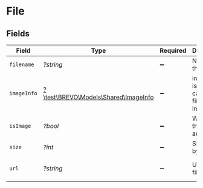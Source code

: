# File


## Fields

| Field                                                                    | Type                                                                     | Required                                                                 | Description                                                              | Example                                                                  |
| ------------------------------------------------------------------------ | ------------------------------------------------------------------------ | ------------------------------------------------------------------------ | ------------------------------------------------------------------------ | ------------------------------------------------------------------------ |
| `filename`                                                               | *?string*                                                                | :heavy_minus_sign:                                                       | Name of the file                                                         | conversations.png                                                        |
| `imageInfo`                                                              | [?\test\BREVO\Models\Shared\ImageInfo](../../Models/Shared/ImageInfo.md) | :heavy_minus_sign:                                                       | image info is passed in case the file is an image                        |                                                                          |
| `isImage`                                                                | *?bool*                                                                  | :heavy_minus_sign:                                                       | Whether the file is an image                                             | true                                                                     |
| `size`                                                                   | *?int*                                                                   | :heavy_minus_sign:                                                       | Size in bytes                                                            | 15538                                                                    |
| `url`                                                                    | *?string*                                                                | :heavy_minus_sign:                                                       | URL of the file                                                          | https://ucarecdn.com/cee5c10c-8302-45c1-b1fb-43860ca941a9/               |